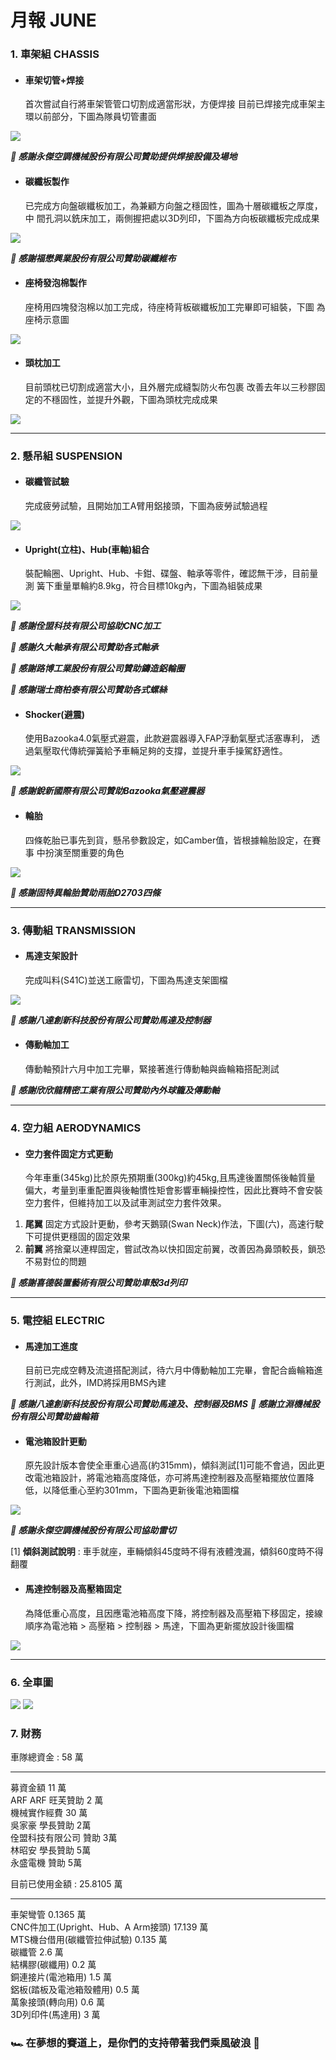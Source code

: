 # 月報 JUNE
### 1. 車架組 CHASSIS
* #### 車架切管+焊接
  首次嘗試自行將車架管管口切割成適當形狀，方便焊接
  目前已焊接完成車架主環以前部分，下圖為隊員切管畫面

![](https://i.imgur.com/RsZnBOy.png)


***🏁 感謝永傑空調機械股份有限公司贊助提供焊接設備及場地***

* #### 碳纖板製作
  已完成方向盤碳纖板加工，為兼顧方向盤之穩固性，圖為十層碳纖板之厚度，中   間孔洞以銑床加工，兩側握把處以3D列印，下圖為方向板碳纖板完成成果

![](https://i.imgur.com/jncB6Iy.png)

***🏁 感謝福懋興業股份有限公司贊助碳纖維布***

* #### 座椅發泡棉製作
  座椅用四塊發泡棉以加工完成，待座椅背板碳纖板加工完畢即可組裝，下圖     為座椅示意圖

![](https://i.imgur.com/ajBQC3B.png)


* #### 頭枕加工
  目前頭枕已切割成適當大小，且外層完成縫製防火布包裹
  改善去年以三秒膠固定的不穩固性，並提升外觀，下圖為頭枕完成成果

![](https://i.imgur.com/qaHB53w.png)

---

### 2. 懸吊組 SUSPENSION
* #### 碳纖管試驗
  完成疲勞試驗，且開始加工A臂用鋁接頭，下圖為疲勞試驗過程

![](https://i.imgur.com/Vs7NENE.png)

* #### Upright(立柱)、Hub(車軸)組合
  裝配輪圈、Upright、Hub、卡鉗、碟盤、軸承等零件，確認無干涉，目前量測   簧下重量單輪約8.9kg，符合目標10kg內，下圖為組裝成果

![](https://i.imgur.com/CZb3fRu.png)

***🏁 感謝佺盟科技有限公司協助CNC加工***

***🏁 感謝久大軸承有限公司贊助各式軸承***

***🏁 感謝路博工業股份有限公司贊助鑄造鋁輪圈***

***🏁 感謝瑞士商柏泰有限公司贊助各式螺絲***

* #### Shocker(避震)
  使用Bazooka4.0氣壓式避震，此款避震器導入FAP浮動氣壓式活塞專利，   透過氣壓取代傳統彈簧給予車輛足夠的支撐，並提升車手操駕舒適性。

![](https://i.imgur.com/sQchovz.png)

***🏁 感謝銳新國際有限公司贊助Bazooka氣壓避震器***

* #### 輪胎
  四條乾胎已事先到貨，懸吊參數設定，如Camber值，皆根據輪胎設定，在賽事   中扮演至關重要的角色

![](https://i.imgur.com/pSM0pJp.png)

***🏁 感謝固特異輪胎贊助雨胎D2703四條***


---

### 3. 傳動組 TRANSMISSION
* #### 馬達支架設計
  完成叫料(S41C)並送工廠雷切，下圖為馬達支架圖檔

![](https://i.imgur.com/K6MTV6x.png)

***🏁 感謝八達創新科技股份有限公司贊助馬達及控制器***

* #### 傳動軸加工
  傳動軸預計六月中加工完畢，緊接著進行傳動軸與齒輪箱搭配測試

***🏁 感謝欣欣龍精密工業有限公司贊助內外球籠及傳動軸*** 


---

### 4. 空力組 AERODYNAMICS
* #### 空力套件固定方式更動
  今年車重(345kg)比於原先預期重(300kg)約45kg,且馬達後置關係後軸質量 偏大，考量到車重配置與後軸慣性矩會影響車輛操控性，因此比賽時不會安裝空力套件，但維持加工以及試車測試空力套件效果。
1. **尾翼**
固定方式設計更動，參考天鵝頸(Swan Neck)作法，下圖(六)，高速行駛下可提供更穩固的固定效果
2. **前翼**
將捨棄以連桿固定，嘗試改為以快扣固定前翼，改善因為鼻頭較長，鎖恐不易對位的問題

***🏁 感謝喜德裝置藝術有限公司贊助車殼3d列印***


---

### 5. 電控組 ELECTRIC
* #### 馬達加工進度
  目前已完成空轉及流道搭配測試，待六月中傳動軸加工完畢，會配合齒輪箱進行測試，此外，IMD將採用BMS內建

***🏁 感謝八達創新科技股份有限公司贊助馬達及、控制器及BMS***
***🏁 感謝立淵機械股份有限公司贊助齒輪箱***

* #### 電池箱設計更動
  原先設計版本會使全車重心過高(約315mm)，傾斜測試[1]可能不會過，因此更改電池箱設計，將電池箱高度降低，亦可將馬達控制器及高壓箱擺放位置降低，以降低重心至約301mm，下圖為更新後電池箱圖檔

![](https://i.imgur.com/4FCfeZP.png)

***🏁 感謝永傑空調機械股份有限公司協助雷切***

[1] **傾斜測試說明** : 車手就座，車輛傾斜45度時不得有液體洩漏，傾斜60度時不得翻覆

* #### 馬達控制器及高壓箱固定
  為降低重心高度，且因應電池箱高度下降，將控制器及高壓箱下移固定，接線順序為電池箱 > 高壓箱 > 控制器 > 馬達，下圖為更新擺放設計後圖檔

![](https://i.imgur.com/Fno7Dzo.png)


---

### 6. 全車圖
![](https://i.imgur.com/kqSlFEe.png)
![](https://i.imgur.com/cXN4mnL.png)


### 7. 財務

  車隊總資金 :  58 萬  
  ---------   ----------  
  募資金額  11 萬  
  ARF ARF 旺芙贊助    2 萬  
  機械實作經費   30 萬  
  吳家豪 學長贊助   2萬  
  佺盟科技有限公司 贊助   3萬  
  林昭安 學長贊助   5萬  
  永盛電機 贊助   5萬  

  目前已使用金額 :  25.8105 萬  
  -----------   ------------ 
  車架彎管   0.1365 萬   
  CNC件加工(Upright、Hub、A Arm接頭)   17.139 萬  
  MTS機台借用(碳纖管拉伸試驗)  0.135 萬  
  碳纖管   2.6 萬  
  結構膠(碳纖用)   0.2 萬  
  銅連接片(電池箱用)   1.5 萬   
  鋁板(踏板及電池箱殼體用)   0.5 萬  
  萬象接頭(轉向用)   0.6 萬  
  3D列印件(馬達用)   3 萬  

### 🏎 在夢想的賽道上，是你們的支持帶著我們乘風破浪 💨